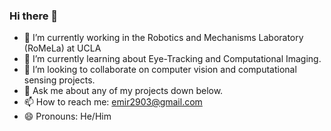 ### Hi there 👋

- 🔭 I’m currently working in the Robotics and Mechanisms Laboratory (RoMeLa) at UCLA
- 🌱 I’m currently learning about Eye-Tracking and Computational Imaging.
- 👯 I’m looking to collaborate on computer vision and computational sensing projects.
- 💬 Ask me about any of my projects down below.
- 📫 How to reach me: emir2903@gmail.com
- 😄 Pronouns: He/Him
<!--
**Selim-Emir-Can/Selim-Emir-Can** is a ✨ _special_ ✨ repository because its `README.md` (this file) appears on your GitHub profile.

Here are some ideas to get you started:

- 🔭 I’m currently working on ...
- 🌱 I’m currently learning ...
- 👯 I’m looking to collaborate on ...
- 🤔 I’m looking for help with ...
- 💬 Ask me about ...
- 📫 How to reach me: ...
- 😄 Pronouns: ...
- ⚡ Fun fact: ...
-->
